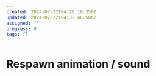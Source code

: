 ```yaml
---
created: 2024-07-22T04:20:10.350Z
updated: 2024-07-22T04:32:46.586Z
assigned: ""
progress: 0
tags: []
---
```


# Respawn animation / sound
